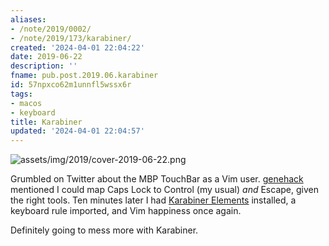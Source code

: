 ```yaml
---
aliases:
- /note/2019/0002/
- /note/2019/173/karabiner/
created: '2024-04-01 22:04:22'
date: 2019-06-22
description: ''
fname: pub.post.2019.06.karabiner
id: 57npxco62m1unnfl5wssx6r
tags:
- macos
- keyboard
title: Karabiner
updated: '2024-04-01 22:04:57'
---
```


![assets/img/2019/cover-2019-06-22.png](assets/img/2019/cover-2019-06-22.png)

Grumbled on Twitter about the MBP TouchBar as a Vim user. [genehack](https://twitter.com/genehack) mentioned I could map Caps Lock to Control (my usual) *and* Escape, given the right tools. Ten minutes later I had [Karabiner Elements](https://pqrs.org/osx/karabiner/) installed, a keyboard rule imported, and Vim happiness once again.

Definitely going to mess more with Karabiner.